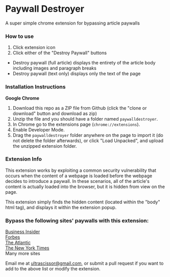 # Paywall Destroyer
A super simple chrome extension for bypassing article paywalls

### How to use
1. Click extension icon
2. Click either of the "Destroy Paywall" buttons
- Destroy paywall (full article) displays the entirety of the article body including images and paragraph breaks
- Destroy paywall (text only) displays only the text of the page


### Installation Instructions
**Google Chrome**
1. Download this repo as a ZIP file from Github (click the "clone or download" button and download as zip)
1. Unzip the file and you should have a folder named `paywalldestroyer`.
1. In Chrome go to the extensions page (`chrome://extensions`).
1. Enable Developer Mode.
1. Drag the `paywalldestroyer` folder anywhere on the page to import it (do not delete the folder afterwards), or click "Load Unpacked", and upload the unzipped extension folder.

### Extension Info
This extension works by exploiting a common security vulnerability that occurs when the content of a webpage is loaded before the webpage decides to introduce a paywall. In these scenarios, all of the article's content is actually loaded into the browser, but it is hidden from view on the page.

This extension simply finds the hidden content (located within the "body" html tag), and displays it within the extension popup.

### Bypass the following sites' paywalls with this extension:
[Business Insider](https://www.businessinsider.com)\
[Forbes](https://www.forbes.com)\
[The Atlantic](https://www.theatlantic.com)\
[The New York Times](https://www.nytimes.com)\
Many more sites

Email me at ultrascissor@gmail.com, or submit a pull request if you want to add to the above list or modify the extension.

